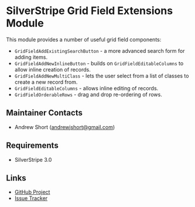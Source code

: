 SilverStripe Grid Field Extensions Module
=========================================

This module provides a number of useful grid field components:

* `GridFieldAddExistingSearchButton` - a more advanced search form for adding items.
* `GridFieldAddNewInlineButton` - builds on `GridFieldEditableColumns` to allow inline creation of records.
* `GridFieldAddNewMultiClass` - lets the user select from a list of classes to create a new record from.
* `GridFieldEditableColumns` - allows inline editing of records.
* `GridFieldOrderableRows` - drag and drop re-ordering of rows.

Maintainer Contacts
-------------------
*  Andrew Short (<andrewjshort@gmail.com>)

Requirements
------------
* SilverStripe 3.0

Links
-----
* [GitHub Project](http://github.com/ajshort/silverstripe-gridfieldextensions)
* [Issue Tracker](http://github.com/ajshort/silverstripe-gridfieldextensions/issues)
